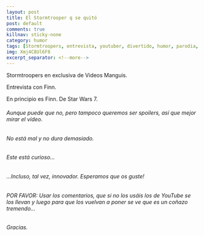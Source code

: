 ```yaml
---
layout: post
title: El Stormtrooper q se quitó
post: default
comments: true
killnav: sticky-none
category: humor
tags: [Stormtroopers, entrevista, youtuber, divertido, humor, parodia, gracioso, star wars]
img: Xmj4C8Ul6F8
excerpt_separator: <!--more-->
---
```


Stormtroopers en exclusiva de Videos Manguis.

Entrevista con Finn.

En principio es Finn. De Star Wars 7.

<!--more-->


###### Aunque puede que no, pero tampoco queremos ser spoilers, así que mejor mirar el vídeo.

###### No está mal y no dura demasiado.

###### Este está curioso...

###### ...Incluso, tal vez, innovador. Esperamos que os guste!

###### POR FAVOR: Usar los comentarios, que si no los usáis los de YouTube se los llevan y luego para que los vuelvan a poner se ve que es un coñazo tremendo…

###### Gracias.